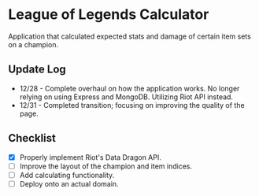 # League of Legends Calculator
Application that calculated expected stats and damage of certain item sets on a champion.

## Update Log
- 12/28 - Complete overhaul on how the application works. No longer relying on using Express and MongoDB. Utilizing Riot API instead.
- 12/31 - Completed transition; focusing on improving the quality of the page.

## Checklist
- [x] Properly implement Riot's Data Dragon API.
- [ ] Improve the layout of the champion and item indices.
- [ ] Add calculating functionality.
- [ ] Deploy onto an actual domain.